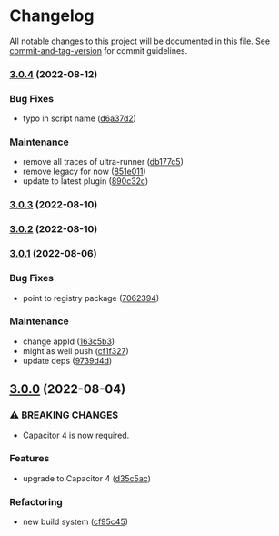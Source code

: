 # Changelog

All notable changes to this project will be documented in this file. See [commit-and-tag-version](https://github.com/absolute-version/commit-and-tag-version) for commit guidelines.

### [3.0.4](https://github.com/aparajita/capacitor-biometric-auth-demo/compare/v3.0.3...v3.0.4) (2022-08-12)


### Bug Fixes

* typo in script name ([d6a37d2](https://github.com/aparajita/capacitor-biometric-auth-demo/commit/d6a37d25eaff80c15663371be35f0c18c366170b))


### Maintenance

* remove all traces of ultra-runner ([db177c5](https://github.com/aparajita/capacitor-biometric-auth-demo/commit/db177c537a17a99c5f643c8475ce68e1799e0e06))
* remove legacy for now ([851e011](https://github.com/aparajita/capacitor-biometric-auth-demo/commit/851e0119fcf7f5262f791c18f3453c02624d8161))
* update to latest plugin ([890c32c](https://github.com/aparajita/capacitor-biometric-auth-demo/commit/890c32cdc486a7994c44a2416cfed9844cdfc76e))

### [3.0.3](https://github.com/aparajita/capacitor-biometric-auth-demo/compare/v3.0.2...v3.0.3) (2022-08-10)

### [3.0.2](https://github.com/aparajita/capacitor-biometric-auth-demo/compare/v3.0.1...v3.0.2) (2022-08-10)

### [3.0.1](https://github.com/aparajita/capacitor-biometric-auth-demo/compare/v3.0.0...v3.0.1) (2022-08-06)


### Bug Fixes

* point to registry package ([7062394](https://github.com/aparajita/capacitor-biometric-auth-demo/commit/7062394568cf1e9702e53988fd8aaa5a21f570f5))


### Maintenance

* change appId ([163c5b3](https://github.com/aparajita/capacitor-biometric-auth-demo/commit/163c5b3c6b3cda3a40000f391c9d31af958aac32))
* might as well push ([cf1f327](https://github.com/aparajita/capacitor-biometric-auth-demo/commit/cf1f327d1a3e6578e80067c3404efb781ac6040c))
* update deps ([9739d4d](https://github.com/aparajita/capacitor-biometric-auth-demo/commit/9739d4dc8e51008af3afdc8caf482ba47cb5625a))

## [3.0.0](https://github.com/aparajita/capacitor-biometric-auth-demo/compare/v2.0.5...v3.0.0) (2022-08-04)


### ⚠ BREAKING CHANGES

* Capacitor 4 is now required.

### Features

* upgrade to Capacitor 4 ([d35c5ac](https://github.com/aparajita/capacitor-biometric-auth-demo/commit/d35c5acea82aeba61b72b7da3c50f40dfeb93185))


### Refactoring

* new build system ([cf95c45](https://github.com/aparajita/capacitor-biometric-auth-demo/commit/cf95c45d3a0d9971fe608b31ca05a3b00d369ec5))
